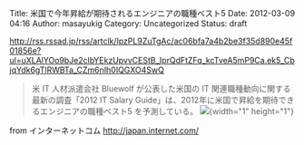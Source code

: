 Title: 米国で今年昇給が期待されるエンジニアの職種ベスト5
Date: 2012-03-09 04:16
Author: masayukig
Category: Uncategorized
Status: draft

<http://rss.rssad.jp/rss/artclk/IpzPL9ZuTgAc/ac06bfa7a4b2be3f35d890e45f01856e?ul=uXLAlYOo9bJe2clbYEkzUpvvCEStB_IprQdFtZFq_kcTveA5mP9Ca.ek5_CbjqYdk6gTlRWBTa_CZm6nIh0IQGXO4SwQ>  
  
  

> 米 IT 人材派遣会社 Bluewolf が公表した米国の IT
> 関連職種動向に関する最新の調査「2012 IT Salary
> Guide」は、2012年に米国で昇給を期待できるエンジニアの職種ベスト5
> を予測している。
> ![](http://rss.rssad.jp/rss/artimg/IpzPL9ZuTgAc/ac06bfa7a4b2be3f35d890e45f01856e){width="1"
> height="1"}

  
  
from インターネットコム <http://japan.internet.com/>
